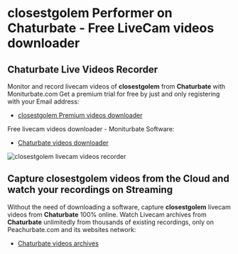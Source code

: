 # closestgolem Performer on Chaturbate - Free LiveCam videos downloader

## Chaturbate Live Videos Recorder

Monitor and record livecam videos of **closestgolem** from **Chaturbate** with Moniturbate.com
Get a premium trial for free by just and only registering with your Email address:
* [closestgolem Premium videos downloader](https://moniturbate.com/request-demo-licence-key.html)

Free livecam videos downloader - Moniturbate Software:
* [Chaturbate videos downloader](https://moniturbate.com/moniturbate-download-software.html)

![closestgolem livecam videos recorder](https://peachurnet.com/templates/moniturbate-software.png)


## Capture closestgolem videos from the Cloud and watch your recordings on Streaming

Without the need of downloading a software, capture **closestgolem** livecam videos from **Chaturbate** 100% online.
Watch Livecam archives from **Chaturbate** unlimitedly from thousands of existing recordings, only on Peachurbate.com and its websites network:
* [Chaturbate videos archives](https://peachurnet.com/)